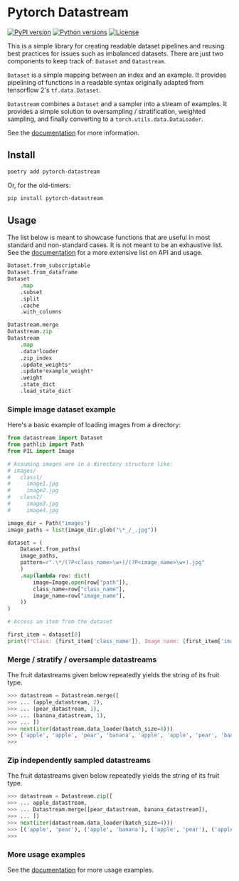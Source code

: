 # Pytorch Datastream

[![PyPI version](https://badge.fury.io/py/pytorch-datastream.svg)](https://badge.fury.io/py/pytorch-datastream)
[![Python versions](https://img.shields.io/pypi/pyversions/pytorch-datastream.svg)](https://pypi.python.org/pypi/pytorch-datastream)
[![License](https://img.shields.io/pypi/l/pytorch-datastream.svg)](https://pypi.python.org/pypi/pytorch-datastream)

This is a simple library for creating readable dataset pipelines and reusing best practices for issues such as imbalanced datasets. There are just two components to keep track of: `Dataset` and `Datastream`.

`Dataset` is a simple mapping between an index and an example. It provides pipelining of functions in a readable syntax originally adapted from tensorflow 2's `tf.data.Dataset`.

`Datastream` combines a `Dataset` and a sampler into a stream of examples. It provides a simple solution to oversampling / stratification, weighted sampling, and finally converting to a `torch.utils.data.DataLoader`.

See the [documentation](https://nextml-code.github.io/pytorch-datastream) for more information.

## Install

```bash
poetry add pytorch-datastream
```

Or, for the old-timers:

```bash
pip install pytorch-datastream
```

## Usage

The list below is meant to showcase functions that are useful in most standard and non-standard cases. It is not meant to be an exhaustive list. See the [documentation](https://nextml-code.github.io/pytorch-datastream) for a more extensive list on API and usage.

```python
Dataset.from_subscriptable
Dataset.from_dataframe
Dataset
    .map
    .subset
    .split
    .cache
    .with_columns

Datastream.merge
Datastream.zip
Datastream
    .map
    .data*loader
    .zip_index
    .update_weights*
    .update*example_weight*
    .weight
    .state_dict
    .load_state_dict
```

### Simple image dataset example

Here's a basic example of loading images from a directory:

```python
from datastream import Dataset
from pathlib import Path
from PIL import Image

# Assuming images are in a directory structure like:
# images/
#   class1/
#     image1.jpg
#     image2.jpg
#   class2/
#     image3.jpg
#     image4.jpg

image_dir = Path("images")
image_paths = list(image_dir.glob("\*_/_.jpg"))

dataset = (
    Dataset.from_paths(
    image_paths,
    pattern=r".\*/(?P<class_name>\w+)/(?P<image_name>\w+).jpg"
    )
    .map(lambda row: dict(
        image=Image.open(row["path"]),
        class_name=row["class_name"],
        image_name=row["image_name"],
    ))
)

# Access an item from the dataset

first_item = dataset[0]
print(f"Class: {first_item['class_name']}, Image name: {first_item['image_name']}")
```

### Merge / stratify / oversample datastreams

The fruit datastreams given below repeatedly yields the string of its fruit type.

```python
>>> datastream = Datastream.merge([
>>> ... (apple_datastream, 2),
>>> ... (pear_datastream, 1),
>>> ... (banana_datastream, 1),
>>> ... ])
>>> next(iter(datastream.data_loader(batch_size=8)))
>>> ['apple', 'apple', 'pear', 'banana', 'apple', 'apple', 'pear', 'banana']
>>>
```

### Zip independently sampled datastreams

The fruit datastreams given below repeatedly yields the string of its fruit type.

```python
>>> datastream = Datastream.zip([
>>> ... apple_datastream,
>>> ... Datastream.merge([pear_datastream, banana_datastream]),
>>> ... ])
>>> next(iter(datastream.data_loader(batch_size=4)))
>>> [('apple', 'pear'), ('apple', 'banana'), ('apple', 'pear'), ('apple', 'banana')]
>>>
```

### More usage examples

See the [documentation](https://nextml-code.github.io/pytorch-datastream) for more usage examples.
